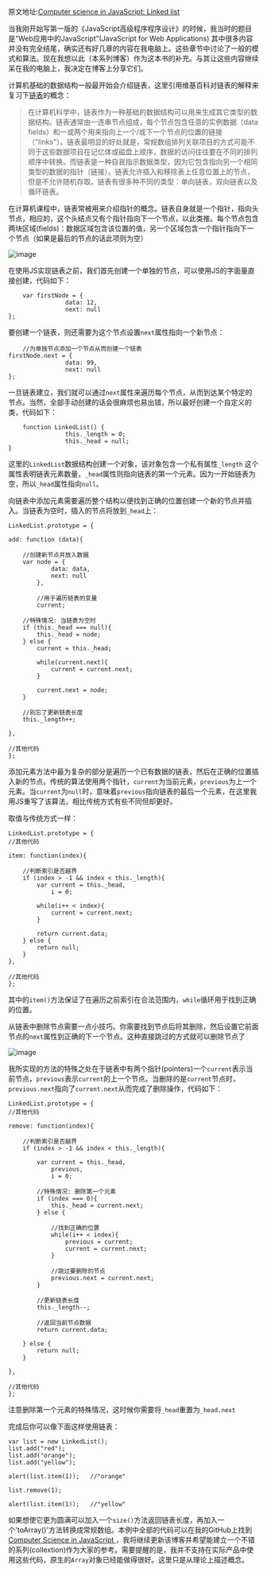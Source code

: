 原文地址:[Computer science in JavaScript: Linked list](https://www.nczonline.net/blog/2009/04/13/computer-science-in-javascript-linked-list/)

当我刚开始写第一版的《JavaScript高级程序程序设计》的时候，我当时的题目是“Web应用中的JavaScript”(JavaScript for Web Applications) 其中很多内容并没有完全结尾，确实还有好几章的内容在我电脑上。这些章节中讨论了一般的模式和算法。现在我想以此（本系列博客）作为这本书的补充。与其让这些内容继续呆在我的电脑上，我决定在博客上分享它们。

计算机基础的数据结构一般最开始会介绍链表，这里引用维基百科对链表的解释来复习下[链表](https://zh.wikipedia.org/wiki/%E9%93%BE%E8%A1%A8)的概念：
>在计算机科学中，链表作为一种基础的数据结构可以用来生成其它类型的数据结构。链表通常由一连串节点组成，每个节点包含任意的实例数据（data fields）和一或两个用来指向上一个/或下一个节点的位置的链接（"links"）。链表最明显的好处就是，常规数组排列关联项目的方式可能不同于这些数据项目在记忆体或磁盘上顺序，数据的访问往往要在不同的排列顺序中转换。而链表是一种自我指示数据类型，因为它包含指向另一个相同类型的数据的指针（链接）。链表允许插入和移除表上任意位置上的节点，但是不允许随机存取。链表有很多种不同的类型：单向链表，双向链表以及循环链表。

在计算机课程中，链表常被用来介绍指针的概念。链表自身就是一个指针，指向头节点，相应的，这个头结点又有个指针指向下一个节点，以此类推。每个节点包含两块区域(fields)：数据区域包含该位置的值，另一个区域包含一个指针指向下一个节点（如果是最后的节点的话此项则为空）<br/>

![image](https://www.nczonline.net/images/wp-content/uploads/2009/04/408px-Singly-linked-list.svg_.png)

在使用JS实现链表之前，我们首先创建一个单独的节点，可以使用JS的字面量直接创建，代码如下：

		var firstNode = {
    				data: 12,
    				next: null
	};
	
要创建一个链表，则还需要为这个节点设置`next`属性指向一个新节点：

		//为单独节点添加一个节点从而创建一个链表
	firstNode.next = {
    				data: 99,
    				next: null
	};
	
一旦链表建立，我们就可以通过`next`属性来遍历每个节点，从而到达某个特定的节点。当然，全部手动创建的话会很麻烦也易出错，所以最好创建一个自定义的类，代码如下：

		function LinkedList() {
    				this._length = 0;
    				this._head = null;
	}
	
这里的`LinkedList`数据结构创建一个对象，该对象包含一个私有属性`_length` 这个属性表明链表元素数量，`_head`属性则指向链表的第一个元素。因为一开始链表为空，所以`_head`属性指向`null`。

向链表中添加元素需要遍历整个结构以便找到正确的位置创建一个新的节点并插入。当链表为空时，插入的节点将放到`_head`上：

	LinkedList.prototype = {

    add: function (data){

        //创建新节点并放入数据
        var node = {
                data: data,
                next: null
            },

            //用于遍历链表的变量
            current;

        //特殊情况: 当链表为空时
        if (this._head === null){
            this._head = node;
        } else {
            current = this._head;

            while(current.next){
                current = current.next;
            }

            current.next = node;
        }

        //别忘了更新链表长度
        this._length++;

    },

    //其他代码
	};
	
添加元素方法中最为复杂的部分是遍历一个已有数据的链表，然后在正确的位置插入新的节点。传统的算法使用两个指针，`current`为当前元素，`previous`为上一个元素。当`current`为`null`时，意味着`previous`指向链表的最后一个元素，在这里我用JS重写了该算法，相比传统方式有些不同但却更好。

取值与传统方式一样：

	LinkedList.prototype = {
    //其他代码

    item: function(index){

        //判断索引是否越界
        if (index > -1 && index < this._length){
            var current = this._head,
                i = 0;

            while(i++ < index){
                current = current.next;
            }

            return current.data;
        } else {
            return null;
        }
    },

    //其他代码
	};
	
其中的`item()`方法保证了在遍历之前索引在合法范围内，`while`循环用于找到正确的位置。

从链表中删除节点需要一点小技巧。你需要找到节点后将其删除，然后设置它前面节点的`next`属性到正确的下一个节点。这种直接跳过的方式就可以删除节点了

![image](https://www.nczonline.net/images/wp-content/uploads/2009/04/Singly_linked_list_delete_after.png)

我所实现的方法的特殊之处在于链表中有两个指针(pointers)一个`current`表示当前节点，`previous`表示`current`的上一个节点。当删除的是`current`节点时，`previous.next`指向了`current.next`从而完成了删除操作，代码如下：

	LinkedList.prototype = {
    //其他代码

    remove: function(index){

        //判断索引是否越界
        if (index > -1 && index < this._length){

            var current = this._head,
                previous,
                i = 0;

            //特殊情况: 删除第一个元素
            if (index === 0){
                this._head = current.next;
            } else {

                //找到正确的位置
                while(i++ < index){
                    previous = current;
                    current = current.next;
                }

                //跳过要删除的节点
                previous.next = current.next;
            }

            //更新链表长度
            this._length--;

            //返回当前节点数据
            return current.data;            

        } else {
            return null;
        }

    },

    //其他代码
	};
	
注意删除第一个元素的特殊情况，这时候你需要将`_head`重置为`_head.next`

完成后你可以像下面这样使用链表：

	var list = new LinkedList();
	list.add("red");
	list.add("orange");
	list.add("yellow");

	alert(list.item(1));   //"orange"

	list.remove(1);

	alert(list.item(1));   //"yellow"
	
如果想使它更为圆满可以加入一个`size()`方法返回链表长度，再加入一个'toArray()'方法转换成常规数组。本例中全部的代码可以在我的GitHub上找到[Computer Science in JavaScript ](https://github.com/nzakas/computer-science-in-javascript/) ，我将继续更新该博客并希望能建立一个不错的系列(collextion)作为大家的参考。需要提醒的是，我并不支持在实际产品中使用这些代码，原生的`Array`对象已经能做得很好。这里只是从理论上描述概念。
